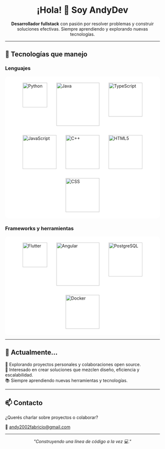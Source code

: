 <h1 align="center">¡Hola! 👋 Soy AndyDev</h1>

<p align="center">
  <b>Desarrollador fullstack</b> con pasión por resolver problemas y construir soluciones efectivas. Siempre aprendiendo y explorando nuevas tecnologías.
</p>

---

## 🧠 Tecnologías que manejo

### Lenguajes
<div style="background-color: white; padding: 20px; border-radius: 10px;">
  <div style="display: flex; gap: 30px; justify-content: center; flex-wrap: wrap;">
    <img src="https://1000marcas.net/wp-content/uploads/2020/11/Python-logo.png" alt="Python" height="80">
    <img src="https://images.vexels.com/media/users/3/166401/isolated/preview/b82aa7ac3f736dd78570dd3fa3fa9e24-icono-del-lenguaje-de-programacion-java.png" alt="Java" height="140">
    <img src="https://encrypted-tbn0.gstatic.com/images?q=tbn:ANd9GcRuavOOfiTObZOkyvL-_77xIPUxycihgxUkiuh-rm5dCeDZQpkZiW5GNiSrcePQvPG9DHY&usqp=CAU" alt="TypeScript" height="110">
    <img src="https://www.freepnglogos.com/uploads/javascript-png/png-javascript-badge-picture-8.png" alt="JavaScript" height="110">
    <img src="https://cdn-icons-png.flaticon.com/512/6132/6132222.png" alt="C++" height="110">
    <img src="https://cdn-icons-png.freepik.com/512/5968/5968267.png" alt="HTML5" height="110">
    <img src="https://cdn.iconscout.com/icon/free/png-256/free-css3-logo-icon-download-in-svg-png-gif-file-formats--css-wordmark-programming-langugae-language-pack-logos-icons-1175238.png" alt="CSS" height="110">
  </div>
</div>

### Frameworks y herramientas
<div style="background-color: white; padding: 20px; border-radius: 10px;">
  <div style="display: flex; gap: 30px; justify-content: center; flex-wrap: wrap;">
    <img src="https://storage.googleapis.com/cms-storage-bucket/a9d6ce81aee44ae017ee.png" alt="Flutter" height="80">
    <img src="https://miro.medium.com/v2/resize:fit:1200/1*lhfGTouqSQ-fx7PRXaFI-Q.png" alt="Angular" height="140">
    <img src="https://images.icon-icons.com/2415/PNG/512/postgresql_plain_wordmark_logo_icon_146390.png" alt="PostgreSQL" height="110">
    <img src="https://1000marcas.net/wp-content/uploads/2021/05/Docker-Logo-2015.png" alt="Docker" height="110">
  </div>
</div>

---

## 💼 Actualmente...

🚀 Explorando proyectos personales y colaboraciones open source.  
🧩 Interesado en crear soluciones que mezclen diseño, eficiencia y escalabilidad.  
📚 Siempre aprendiendo nuevas herramientas y tecnologías.

---

## 📫 Contacto

¿Querés charlar sobre proyectos o colaborar?

📧 andy2002fabricio@gmail.com  

---

<p align="center">
  <em>"Construyendo una línea de código a la vez 💻."</em>
</p>
